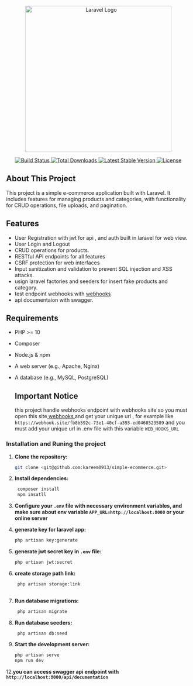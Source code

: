 <p align="center">
    <a href="https://laravel.com" target="_blank">
        <img src="https://raw.githubusercontent.com/laravel/art/master/logo-lockup/5%20SVG/2%20CMYK/1%20Full%20Color/laravel-logolockup-cmyk-red.svg" width="400" alt="Laravel Logo">
    </a>
</p>

<p align="center">
    <a href="https://github.com/laravel/framework/actions">
        <img src="https://github.com/laravel/framework/workflows/tests/badge.svg" alt="Build Status">
    </a>
    <a href="https://packagist.org/packages/laravel/framework">
        <img src="https://img.shields.io/packagist/dt/laravel/framework" alt="Total Downloads">
    </a>
    <a href="https://packagist.org/packages/laravel/framework">
        <img src="https://img.shields.io/packagist/v/laravel/framework" alt="Latest Stable Version">
    </a>
    <a href="https://packagist.org/packages/laravel/framework">
        <img src="https://img.shields.io/packagist/l/laravel/framework" alt="License">
    </a>
</p>

## About This Project
This project is a simple e-commerce application built with Laravel. It includes features for managing products and categories, with functionality for CRUD operations, file uploads, and pagination.

## Features

- User Registration with jwt for api , and auth built in laravel for web view.
- User Login and Logout
- CRUD operations for products.
- RESTful API endpoints for all features
- CSRF protection for web interfaces
- Input sanitization and validation to prevent SQL injection and XSS attacks.
- usign laravel factories and seeders for insert fake products and category.
- test endpoint webhooks with <a href="https://webhook.site" > webhooks </a>
- api documentaion with swagger.

## Requirements

- PHP >= 10
- Composer
- Node.js & npm
- A web server (e.g., Apache, Nginx)
- A database (e.g., MySQL, PostgreSQL)

  ## Important Notice
   this project handle webhooks endpoint with webhooks site so you must open this site<a href="https://webhook.site" > webhooks </a> and get your unique url
    , for example like `https://webhook.site/fb8b592c-73e1-40cf-a393-ed0468523589` and you must add your unique url in .env file with this variable `WEB_HOOKS_URL`


### Installation and Runing the project

1. **Clone the repository:** 
   ```bash
   git clone <git@github.com:kareem0913/simple-ecommerce.git>
   
2. **Install dependencies:**

   ```bash
    composer install
    npm insatll
   
4. **Configure your `.env` file with necessary environment variables, and make sure about env variable 
   `APP_URL=http://localhost:8000` or your online server**

6. **generate key for laravel app:**
   
   ```bash
   php artisan key:generate
   
7. **generate jwt secret key in `.env` file:**

   ```bash
   php artisan jwt:secret
   
8. **create storage path link:**

   ```bash
    php artisan storage:link
     
9. **Run database migrations:**
   
    ```bash
     php artisan migrate
    
10. **Run database seeders:**
    
    ```bash
     php artisan db:seed
    
11. **Start the development server:**
    
    ```bash
    php artisan serve
    npm run dev
    
12.**you can access swagger api endpoint with `http://localhost:8000/api/documentation`**

